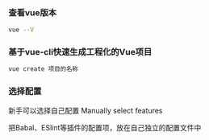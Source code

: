 ### 查看vue版本
```bash
vue --V
```
### 基于vue-cli快速生成工程化的Vue项目
```bash
vue create 项目的名称
```

### 选择配置
新手可以选择自己配置
Manually select features

把Babal、ESlint等插件的配置项，放在自己独立的配置文件中
